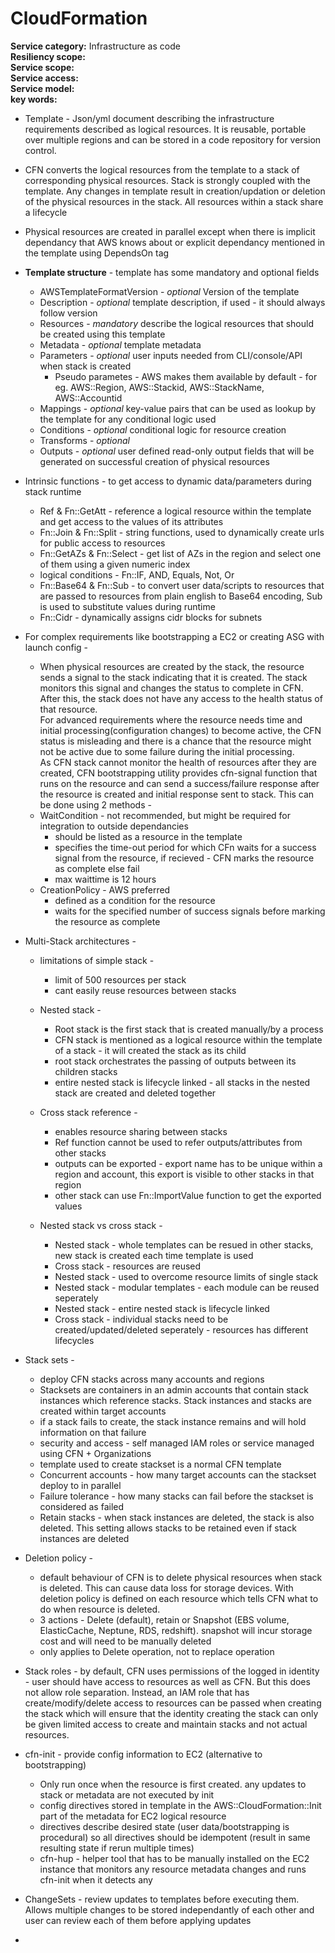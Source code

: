 # CloudFormation  
**Service category:** Infrastructure as code  
**Resiliency scope:**   
**Service scope:**   
**Service access:**   
**Service model:**   
**key words:**   

* Template - Json/yml document describing the infrastructure requirements described as logical resources. It is reusable, portable over multiple regions and can be stored in a code repository for version control.  

* CFN converts the logical resources from the template to a stack of corresponding physical resources. Stack is strongly coupled with the template. Any changes in template result in creation/updation or deletion of the physical resources in the stack. All resources within a stack share a lifecycle  

* Physical resources are created in parallel except when there is implicit dependancy that AWS knows about or explicit dependancy mentioned in the template using DependsOn tag  

* **Template structure** - template has some mandatory and optional fields  
  * AWSTemplateFormatVersion - *optional* Version of the template  
  * Description - *optional* template description, if used - it should always follow version  
  * Resources - *mandatory* describe the logical resources that should be created using this template  
  * Metadata - *optional* template metadata  
  * Parameters - *optional* user inputs needed from CLI/console/API when stack is created  
    * Pseudo parametes - AWS makes them available by default - for eg. AWS::Region, AWS::Stackid, AWS::StackName, AWS::Accountid  
  * Mappings - *optional* key-value pairs that can be used as lookup by the template for any conditional logic used  
  * Conditions - *optional* conditional logic for resource creation  
  * Transforms - *optional*  
  * Outputs - *optional* user defined read-only output fields that will be generated on successful creation of physical resources  
  
* Intrinsic functions - to get access to dynamic data/parameters during stack runtime  
  * Ref & Fn::GetAtt - reference a logical resource within the template and get access to the values of its attributes  
  * Fn::Join & Fn::Split - string functions, used to dynamically create urls for public access to resources  
  * Fn::GetAZs & Fn::Select - get list of AZs in the region and select one of them using a given numeric index  
  * logical conditions - Fn::IF, AND, Equals, Not, Or  
  * Fn::Base64 & Fn::Sub - to convert user data/scripts to resources that are passed to resources from plain english to Base64 encoding, Sub is used to substitute values during runtime  
  * Fn::Cidr - dynamically assigns cidr blocks for subnets  

* For complex requirements like bootstrapping a EC2 or creating ASG with launch config -  
  * When physical resources are created by the stack, the resource sends a signal to the stack indicating that it is created. The stack monitors this signal and changes the status to complete in CFN. After this, the stack does not have any access to the health status of that resource.  
  For advanced requirements where the resource needs time and initial processing(configuration changes) to become active, the CFN status is misleading and there is a chance that the resource might not be active due to some failure during the initial processing.  
  As CFN stack cannot monitor the health of resources after they are created, CFN bootstrapping utility provides cfn-signal function that runs on the resource and can send a success/failure response after the resource is created and initial response sent to stack. This can be done using 2 methods -  
  * WaitCondition - not recommended, but might be required for integration to outside dependancies  
    * should be listed as a resource in the template  
    * specifies the time-out period for which CFn waits for a success signal from the resource, if recieved - CFN marks the resource as complete else fail  
    * max waittime is 12 hours  
  * CreationPolicy - AWS preferred  
    * defined as a condition for the resource  
    * waits for the specified number of success signals before marking the resource as complete  
    
* Multi-Stack architectures -  
  * limitations of simple stack -  
    * limit of 500 resources per stack  
    * cant easily reuse resources between stacks  
  * Nested stack -  
    * Root stack is the first stack that is created manually/by a process  
    * CFN stack is mentioned as a logical resource within the template of a stack - it will created the stack as its child  
    * root stack orchestrates the passing of outputs between its children stacks  
    * entire nested stack is lifecycle linked - all stacks in the nested stack are created and deleted together  
  
  * Cross stack reference -  
    * enables resource sharing between stacks  
    * Ref function cannot be used to refer outputs/attributes from other stacks  
    * outputs can be exported - export name has to be unique within a region and account, this export is visible to other stacks in that region  
    * other stack can use Fn::ImportValue function to get the exported values  
  
  * Nested stack vs cross stack - 
    * Nested stack - whole templates can be resued in other stacks, new stack is created each time template is used  
    * Cross stack - resources are reused  
    * Nested stack - used to overcome resource limits of single stack  
    * Nested stack - modular templates - each module can be reused seperately  
    * Nested stack - entire nested stack is lifecycle linked  
    * Cross stack - individual stacks need to be created/updated/deleted seperately - resources has different lifecycles  

* Stack sets -  
  * deploy CFN stacks across many accounts and regions  
  * Stacksets are containers in an admin accounts that contain stack instances which reference stacks. Stack instances and stacks are created within target accounts    
  * if a stack fails to create, the stack instance remains and will hold information on that failure  
  * security and access - self managed IAM roles or service managed using CFN + Organizations  
  * template used to create stackset is a normal CFN template  
  * Concurrent accounts - how many target accounts can the stackset deploy to in parallel  
  * Failure tolerance - how many stacks can fail before the stackset is considered as failed  
  * Retain stacks - when stack instances are deleted, the stack is also deleted. This setting allows stacks to be retained even if stack instances are deleted  

* Deletion policy - 
  * default behaviour of CFN is to delete physical resources when stack is deleted. This can cause data loss for storage devices. With deletion policy is defined on each resource which tells CFN what to do when resource is deleted. 
  * 3 actions - Delete (default), retain or Snapshot (EBS volume, ElasticCache, Neptune, RDS, redshift). snapshot will incur storage cost and will need to be manually deleted  
  * only applies to Delete operation, not to replace operation  

* Stack roles - by default, CFN uses permissions of the logged in identity - user should have access to resources as well as CFN. But this does not allow role separation. Instead, an IAM role that has create/modify/delete access to resources can be passed when creating the stack which will ensure that the identity creating the stack can only be given limited access to create and maintain stacks and not actual resources.  

* cfn-init - provide config information to EC2 (alternative to bootstrapping)  
  * Only run once when the resource is first created. any updates to stack or metadata are not executed by init  
  * config directives stored in template in the AWS::CloudFormation::Init part of the metadata for EC2 logical resource  
  * directives describe desired state (user data/bootstrapping is procedural) so all directives should be idempotent (result in same resulting state if rerun multiple times)  
  * cfn-hup - helper tool that has to be manually installed on the EC2 instance that monitors any resource metadata changes and runs cfn-init when it detects any  

* ChangeSets - review updates to templates before executing them. Allows multiple changes to be stored independantly of each other and user can review each of them before applying updates  

* 
